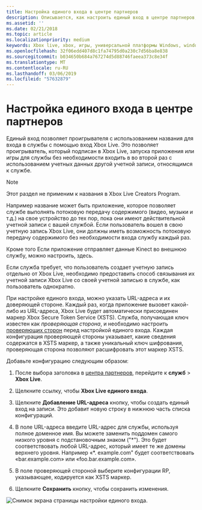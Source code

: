 ```yaml
---
title: Настройка единого входа в центре партнеров
description: Описывается, как настроить единый вход в центре партнеров, чтобы разрешить заголовок для входа пользователя в ваших служб с помощью идентификатора их Xbox Live.
ms.assetid: ''
ms.date: 02/21/2018
ms.topic: article
ms.localizationpriority: medium
keywords: Xbox live, xbox, игры, универсальной платформы Windows, windows 10, xbox, один, udc, Центр разработчиков универсальной, единого входа
ms.openlocfilehash: 32f06edd407d8c1fa74795d0a230c7d56ba8e838
ms.sourcegitcommit: b034650b684a767274d5d88746faeea373c8e34f
ms.translationtype: MT
ms.contentlocale: ru-RU
ms.lasthandoff: 03/06/2019
ms.locfileid: "57632879"
---
```

# <a name="configure-single-sign-on-in-partner-center"></a>Настройка единого входа в центре партнеров

Единый вход позволяет проигрывателя с использованием названия для входа в службы с помощью вход Xbox Live. Это позволяет проигрыватель, который подписан в Xbox Live, запуска приложения или игры для службы без необходимости входить в во второй раз с использованием учетных данных другой учетной записи, относящимся к службе.

> [!NOTE]
> Этот раздел не применим к названия в Xbox Live Creators Program.

Например название может быть приложение, которое позволяет службе выполнять потоковую передачу содержимого (видео, музыки и т.д.) на свое устройство до тех пор, пока они имеют действительной учетной записи с вашей службой. Если пользователь вошел в свою учетную запись Xbox Live, они должны иметь возможность потоковую передачу содержимого без необходимости входа службу каждый раз.

Кроме того Если приложение отправляет данные Kinect во внешнюю службу, можно настроить, здесь.

Если служба требует, что пользователь создает учетную запись отдельно от Xbox Live, необходимо предоставить способ связывания их учетной записи Xbox Live со своей учетной записью в службе, как пользователь однократно.

При настройке единого входа, можно указать URL-адреса и их доверяющей стороне. Каждый раз, когда приложение вызовет какой-либо из URL-адреса, Xbox Live будет автоматически присоединен маркер Xbox Secure Token Service (XSTS). Служба, получающая ключ известен как *проверяющая сторона*, и необходимо настроить [проверяющих сторон](https://developer.microsoft.com/en-US/xboxconfig/relyingparties/index) перед настройкой единого входа. Каждая конфигурация проверяющей стороны указывает, какие сведения содержатся в XSTS маркер, а также уникальный ключ шифрования, проверяющая сторона позволяют расшифровать этот маркер XSTS.

Добавьте конфигурацию следующим образом:

1. После выбора заголовка в [центра партнеров](https://partner.microsoft.com/dashboard), перейдите к **служб** > **Xbox Live**.

2. Щелкните ссылку, чтобы **Xbox Live единого входа**.

3. Щелкните **Добавление URL-адреса** кнопку, чтобы создать единый вход на записи. Это добавит новую строку в нижнюю часть списка конфигураций.

4. В поле URL-адреса введите URL-адрес для службы, используя полное доменное имя. Вы можете заменить поддомен самого низкого уровня с подстановочным знаком ("\*"). Это будет соответствовать любой URL-адрес, который имеет те же домены верхнего уровня. Например «*. example.com&quot; будет соответствовать «bar.example.com» или «foo.bar.example.com».

5. В поле проверяющей стороной выберите конфигурации RP, указывающее, кодируется как XSTS маркер.

6. Щелкните **Сохранить** кнопку, чтобы сохранить изменения.

![Снимок экрана страницы настройки единого входа.](../../images/dev-center/single-signon.png)
